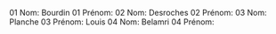 01 Nom: Bourdin
01 Prénom:
02 Nom: Desroches
02 Prénom:
03 Nom: Planche
03 Prénom: Louis
04 Nom: Belamri
04 Prénom:
